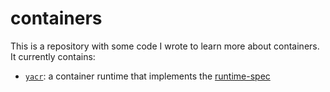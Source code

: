 # containers

This is a repository with some code I wrote to learn more about containers. It currently contains:

- [`yacr`](./yacr/): a container runtime that implements the [runtime-spec][]

[runtime-spec]: https://github.com/opencontainers/runtime-spec
